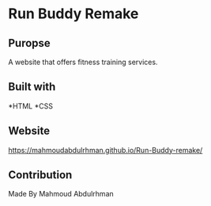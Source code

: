 # Run Buddy Remake

## Puropse

A website that offers fitness training services.

## Built with

*HTML
*CSS

## Website

<https://mahmoudabdulrhman.github.io/Run-Buddy-remake/>

## Contribution

Made By Mahmoud Abdulrhman
